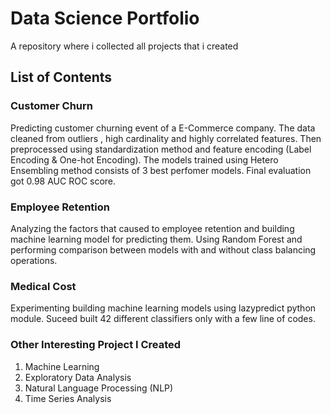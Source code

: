 # Data Science Portfolio
A repository where i collected all projects that i created

## List of Contents
### Customer Churn
Predicting customer churning event of a E-Commerce company. The data cleaned from outliers , high cardinality and highly correlated features.  Then preprocessed using standardization method and feature encoding (Label Encoding & One-hot Encoding). The models trained using Hetero Ensembling method consists of 3 best perfomer models. Final evaluation got 0.98 AUC ROC score. 

### Employee Retention
Analyzing the factors that caused to employee retention and building machine learning model for predicting them. Using Random Forest and performing comparison between models with and without class balancing operations. 


### Medical Cost 
Experimenting building machine learning models using lazypredict python module. Suceed built 42 different classifiers only with a few line of codes.  

### Other Interesting Project I Created 
1. Machine Learning
2. Exploratory Data Analysis
3. Natural Language Processing (NLP)
4. Time Series Analysis

